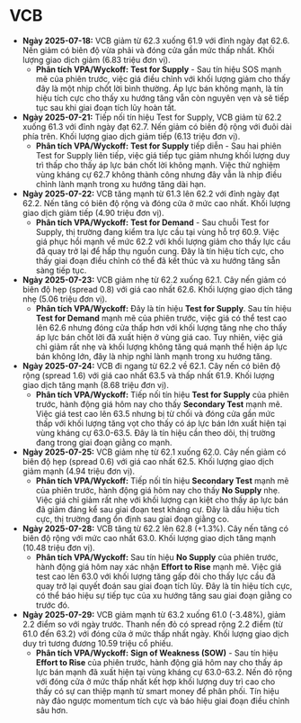 # VCB

- **Ngày 2025-07-18:** VCB giảm từ 62.3 xuống 61.9 với đỉnh ngày đạt 62.6. Nến giảm có biên độ vừa phải và đóng cửa gần mức thấp nhất. Khối lượng giao dịch giảm (6.83 triệu đơn vị).
    - **Phân tích VPA/Wyckoff:** **Test for Supply** - Sau tín hiệu SOS mạnh mẽ của phiên trước, việc giá điều chỉnh với khối lượng giảm cho thấy đây là một nhịp chốt lời bình thường. Áp lực bán không mạnh, là tín hiệu tích cực cho thấy xu hướng tăng vẫn còn nguyên vẹn và sẽ tiếp tục sau khi giai đoạn tích lũy hoàn tất.
- **Ngày 2025-07-21:** Tiếp nối tín hiệu Test for Supply, VCB giảm từ 62.2 xuống 61.3 với đỉnh ngày đạt 62.7. Nến giảm có biên độ rộng với đuôi dài phía trên. Khối lượng giao dịch giảm tiếp (6.13 triệu đơn vị).
    - **Phân tích VPA/Wyckoff:** **Test for Supply** tiếp diễn - Sau hai phiên Test for Supply liên tiếp, việc giá tiếp tục giảm nhưng khối lượng duy trì thấp cho thấy áp lực bán chốt lời không mạnh. Việc thử nghiệm vùng kháng cự 62.7 không thành công nhưng đây vẫn là nhịp điều chỉnh lành mạnh trong xu hướng tăng dài hạn.
- **Ngày 2025-07-22:** VCB tăng mạnh từ 61.3 lên 62.2 với đỉnh ngày đạt 62.2. Nến tăng có biên độ rộng và đóng cửa ở mức cao nhất. Khối lượng giao dịch giảm tiếp (4.90 triệu đơn vị).
    - **Phân tích VPA/Wyckoff:** **Test for Demand** - Sau chuỗi Test for Supply, thị trường đang kiểm tra lực cầu tại vùng hỗ trợ 60.9. Việc giá phục hồi mạnh về mức 62.2 với khối lượng giảm cho thấy lực cầu đã quay trở lại để hấp thụ nguồn cung. Đây là tín hiệu tích cực, cho thấy giai đoạn điều chỉnh có thể đã kết thúc và xu hướng tăng sẵn sàng tiếp tục.
- **Ngày 2025-07-23:** VCB giảm nhẹ từ 62.2 xuống 62.1. Cây nến giảm có biên độ hẹp (spread 0.8) với giá cao nhất 62.6. Khối lượng giao dịch tăng nhẹ (5.06 triệu đơn vị).
    - **Phân tích VPA/Wyckoff:** Đây là tín hiệu **Test for Supply**. Sau tín hiệu **Test for Demand** mạnh mẽ của phiên trước, việc giá có thể test cao lên 62.6 nhưng đóng cửa thấp hơn với khối lượng tăng nhẹ cho thấy áp lực bán chốt lời đã xuất hiện ở vùng giá cao. Tuy nhiên, việc giá chỉ giảm rất nhẹ và khối lượng không tăng quá mạnh thể hiện áp lực bán không lớn, đây là nhịp nghỉ lành mạnh trong xu hướng tăng.
- **Ngày 2025-07-24:** VCB đi ngang từ 62.2 về 62.1. Cây nến có biên độ rộng (spread 1.6) với giá cao nhất 63.5 và thấp nhất 61.9. Khối lượng giao dịch tăng mạnh (8.68 triệu đơn vị).
    - **Phân tích VPA/Wyckoff:** Tiếp nối tín hiệu **Test for Supply** của phiên trước, hành động giá hôm nay cho thấy **Secondary Test** mạnh mẽ. Việc giá test cao lên 63.5 nhưng bị từ chối và đóng cửa gần mức thấp với khối lượng tăng vọt cho thấy có áp lực bán lớn xuất hiện tại vùng kháng cự 63.0-63.5. Đây là tín hiệu cần theo dõi, thị trường đang trong giai đoạn giằng co mạnh.
- **Ngày 2025-07-25:** VCB giảm nhẹ từ 62.1 xuống 62.0. Cây nến giảm có biên độ hẹp (spread 0.6) với giá cao nhất 62.5. Khối lượng giao dịch giảm mạnh (4.94 triệu đơn vị).
    - **Phân tích VPA/Wyckoff:** Tiếp nối tín hiệu **Secondary Test** mạnh mẽ của phiên trước, hành động giá hôm nay cho thấy **No Supply** nhẹ. Việc giá chỉ giảm rất nhẹ với khối lượng cạn kiệt cho thấy áp lực bán đã giảm đáng kể sau giai đoạn test kháng cự. Đây là dấu hiệu tích cực, thị trường đang ổn định sau giai đoạn giằng co.
- **Ngày 2025-07-28:** VCB tăng từ 62.2 lên 62.8 (+1.3%). Cây nến tăng có biên độ rộng với mức cao nhất 63.0. Khối lượng giao dịch tăng mạnh (10.48 triệu đơn vị).
    - **Phân tích VPA/Wyckoff:** Sau tín hiệu **No Supply** của phiên trước, hành động giá hôm nay xác nhận **Effort to Rise** mạnh mẽ. Việc giá test cao lên 63.0 với khối lượng tăng gấp đôi cho thấy lực cầu đã quay trở lại quyết đoán sau giai đoạn tích lũy. Đây là tín hiệu tích cực, có thể báo hiệu sự tiếp tục của xu hướng tăng sau giai đoạn giằng co trước đó.
- **Ngày 2025-07-29:** VCB giảm mạnh từ 63.2 xuống 61.0 (-3.48%), giảm 2.2 điểm so với ngày trước. Thanh nến đỏ có spread rộng 2.2 điểm (từ 61.0 đến 63.2) với đóng cửa ở mức thấp nhất ngày. Khối lượng giao dịch duy trì tương đương 10.59 triệu cổ phiếu.
    - **Phân tích VPA/Wyckoff:** **Sign of Weakness (SOW)** - Sau tín hiệu **Effort to Rise** của phiên trước, hành động giá hôm nay cho thấy áp lực bán mạnh đã xuất hiện tại vùng kháng cự 63.0-63.2. Nến đỏ rộng với đóng cửa ở mức thấp nhất kết hợp khối lượng duy trì cao cho thấy có sự can thiệp mạnh từ smart money để phân phối. Tín hiệu này đảo ngược momentum tích cực và báo hiệu giai đoạn điều chỉnh sâu hơn.